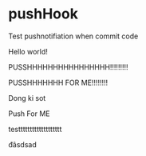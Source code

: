 # pushHook
Test pushnotifiation when commit code

Hello world!

PUSSHHHHHHHHHHHHHHHH!!!!!!!!!

PUSSHHHHHHH FOR ME!!!!!!!!

Dong ki sot

Push For ME


testtttttttttttttttttt


đâsdsad
